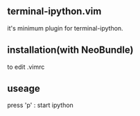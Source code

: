 ## terminal-ipython.vim

it's minimum plugin for terminal-ipython.

## installation(with NeoBundle)
to edit .vimrc

## useage
press '<Space>p' : start ipython

